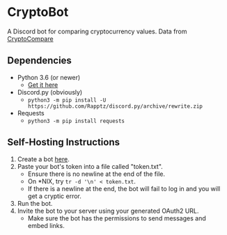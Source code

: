 # CryptoBot
A Discord bot for comparing cryptocurrency values.
Data from [CryptoCompare](https://www.cryptocompare.com/)


## Dependencies
- Python 3.6 (or newer)
    - [Get it here](https://www.python.org/downloads/)
- Discord.py (obviously)
    - `python3 -m pip install -U https://github.com/Rapptz/discord.py/archive/rewrite.zip`
- Requests
    - `python3 -m pip install requests`


## Self-Hosting Instructions
1. Create a bot [here](https://discordapp.com/developers/applications/me).
2. Paste your bot's token into a file called "token.txt".
    * Ensure there is no newline at the end of the file.
    * On *NIX, try `tr -d '\n' < token.txt`.
    * If there is a newline at the end, the bot will fail to log in and you will get a cryptic error.
3. Run the bot.
4. Invite the bot to your server using your generated OAuth2 URL.
    * Make sure the bot has the permissions to send messages and embed links.
